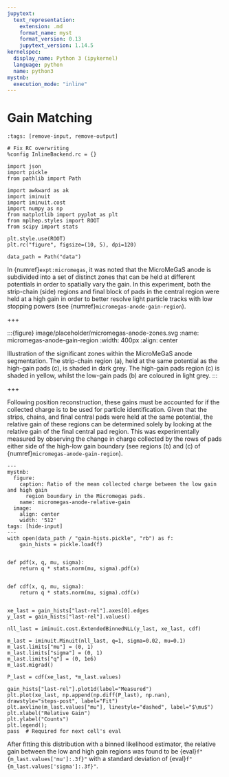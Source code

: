 ```yaml
---
jupytext:
  text_representation:
    extension: .md
    format_name: myst
    format_version: 0.13
    jupytext_version: 1.14.5
kernelspec:
  display_name: Python 3 (ipykernel)
  language: python
  name: python3
mystnb:
  execution_mode: "inline"
---
```


# Gain Matching

```{code-cell}
:tags: [remove-input, remove-output]

# Fix RC overwriting
%config InlineBackend.rc = {}

import json
import pickle
from pathlib import Path

import awkward as ak
import iminuit
import iminuit.cost
import numpy as np
from matplotlib import pyplot as plt
from mplhep.styles import ROOT
from scipy import stats

plt.style.use(ROOT)
plt.rc("figure", figsize=(10, 5), dpi=120)

data_path = Path("data")
```

In {numref}`expt:micromegas`, it was noted that the MicroMeGaS anode is subdivided into a set of distinct zones that can be held at different potentials in order to spatially vary the gain. In this experiment, both the strip-chain (side) regions and final block of pads in the central region were held at a high gain in order to better resolve light particle tracks with low stopping powers (see {numref}`micromegas-anode-gain-region`).

+++

:::{figure} image/placeholder/micromegas-anode-zones.svg
:name: micromegas-anode-gain-region
:width: 400px
:align: center

Illustration of the significant zones within the MicroMeGaS anode segmentation. The strip-chain region (a), held at the same potential as the high-gain pads (c), is shaded in dark grey. The high-gain pads region (c) is shaded in yellow, whilst the low-gain pads (b) are coloured in light grey.
:::

+++

Following position reconstruction, these gains must be accounted for if the collected charge is to be used for particle identification. Given that the strips, chains, and final central pads were held at the same potential, the relative gain of these regions can be determined solely by looking at the relative gain of the final central pad region. This was experimentally measured by observing the change in charge collected by the rows of pads either side of the high-low gain boundary (see regions (b) and (c) of {numref}`micromegas-anode-gain-region`).

```{code-cell}
---
mystnb:
  figure:
    caption: Ratio of the mean collected charge between the low gain and high gain
      region boundary in the Micromegas pads.
    name: micromegas-anode-relative-gain
  image:
    align: center
    width: '512'
tags: [hide-input]
---
with open(data_path / "gain-hists.pickle", "rb") as f:
    gain_hists = pickle.load(f)


def pdf(x, q, mu, sigma):
    return q * stats.norm(mu, sigma).pdf(x)


def cdf(x, q, mu, sigma):
    return q * stats.norm(mu, sigma).cdf(x)


xe_last = gain_hists["last-rel"].axes[0].edges
y_last = gain_hists["last-rel"].values()

nll_last = iminuit.cost.ExtendedBinnedNLL(y_last, xe_last, cdf)

m_last = iminuit.Minuit(nll_last, q=1, sigma=0.02, mu=0.1)
m_last.limits["mu"] = (0, 1)
m_last.limits["sigma"] = (0, 1)
m_last.limits["q"] = (0, 1e6)
m_last.migrad()

P_last = cdf(xe_last, *m_last.values)

gain_hists["last-rel"].plot1d(label="Measured")
plt.plot(xe_last, np.append(np.diff(P_last), np.nan), drawstyle="steps-post", label="Fit")
plt.axvline(m_last.values["mu"], linestyle="dashed", label="$\mu$")
plt.xlabel("Relative Gain")
plt.ylabel("Counts")
plt.legend();
pass  # Required for next cell's eval
```

After fitting this distribution with a binned likelihood estimator, the relative gain between the low and high gain regions was found to be {eval}`f"{m_last.values['mu']:.3f}"` with a standard deviation of {eval}`f"{m_last.values['sigma']:.3f}"`.
